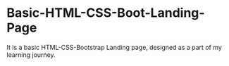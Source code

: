 # Basic-HTML-CSS-Boot-Landing-Page
It is a basic HTML-CSS-Bootstrap Landing page, designed as a part of my learning journey.
